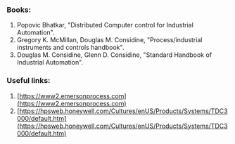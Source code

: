 ### Books:
1. Popovic Bhatkar, "Distributed Computer control for Industrial Automation".
2. Gregory K. McMillan, Douglas M. Considine, "Process/industrial instruments and controls handbook".
3. Douglas M. Considine, Glenn D. Considine, "Standard Handbook of Industrial Automation".

### Useful links:

1. [https://www2.emersonprocess.com](https://www2.emersonprocess.com)
2. [https://hpsweb.honeywell.com/Cultures/enUS/Products/Systems/TDC3000/default.htm](https://hpsweb.honeywell.com/Cultures/enUS/Products/Systems/TDC3000/default.htm)